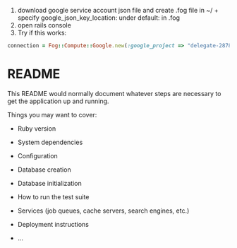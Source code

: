 1. download google service account json file and create .fog file in ~/ + specify google_json_key_location: under default: in .fog
2. open rails console
3. Try if this works:

```ruby
connection = Fog::Compute::Google.new(:google_project => "delegate-287809")
```


# README

This README would normally document whatever steps are necessary to get the
application up and running.

Things you may want to cover:

* Ruby version

* System dependencies

* Configuration

* Database creation

* Database initialization

* How to run the test suite

* Services (job queues, cache servers, search engines, etc.)

* Deployment instructions

* ...
